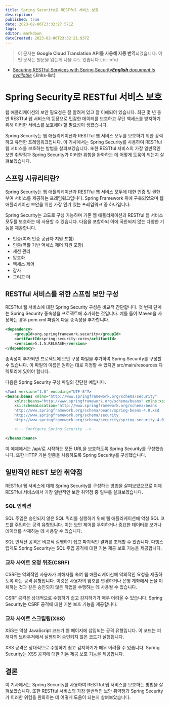 ```yaml
---
title: Spring Security로 RESTful 서비스 보호
description: 
published: true
date: 2023-02-06T23:32:27.571Z
tags: 
editor: markdown
dateCreated: 2023-02-06T23:32:21.937Z
---
```


> 이 문서는 **Google Cloud Translation API를 사용해 자동 번역**되었습니다.
어떤 문서는 원문을 읽는게 나을 수도 있습니다.{.is-info}



- [Securing RESTful Services with Spring Security***English** document is available*](/en/Knowledge-base/Spring-Boot/securing-restful-services-with-spring-security)
{.links-list}


# Spring Security로 RESTful 서비스 보호

웹 애플리케이션의 보안 필요성은 잘 알려져 있고 잘 이해되어 있습니다. 최근 몇 년 동안 RESTful 웹 서비스의 등장으로 민감한 데이터를 보호하고 무단 액세스를 방지하기 위해 이러한 서비스를 보호해야 할 필요성이 생겼습니다.

Spring Security는 웹 애플리케이션과 RESTful 웹 서비스 모두를 보호하기 위한 강력하고 유연한 프레임워크입니다. 이 기사에서는 Spring Security를 사용하여 RESTful 웹 서비스를 보호하는 방법을 살펴보겠습니다. 또한 RESTful 서비스의 가장 일반적인 보안 취약점과 Spring Security가 이러한 위험을 완화하는 데 어떻게 도움이 되는지 살펴보겠습니다.

## 스프링 시큐리티란?

Spring Security는 웹 애플리케이션과 RESTful 웹 서비스 모두에 대한 인증 및 권한 부여 서비스를 제공하는 프레임워크입니다. Spring Framework 위에 구축되었으며 웹 애플리케이션 보안을 위한 가장 인기 있는 프레임워크 중 하나입니다.

Spring Security는 고도로 구성 가능하며 기존 웹 애플리케이션과 RESTful 웹 서비스 모두를 보호하는 데 사용할 수 있습니다. 다음을 포함하되 이에 국한되지 않는 다양한 기능을 제공합니다.

- 인증(여러 인증 공급자 지원 포함)
- 인증(역할 기반 액세스 제어 지원 포함)
- 세션 관리
- 암호화
- 액세스 제어
- 감사
- 그리고 더

## RESTful 서비스를 위한 스프링 보안 구성

RESTful 웹 서비스에 대한 Spring Security 구성은 비교적 간단합니다. 첫 번째 단계는 Spring Security 종속성을 프로젝트에 추가하는 것입니다. 예를 들어 Maven을 사용하는 경우 pom.xml 파일에 다음 종속성을 추가합니다.

```xml
<dependency>
    <groupId>org.springframework.security</groupId>
    <artifactId>spring-security-core</artifactId>
    <version>5.1.5.RELEASE</version>
</dependency>
```

종속성이 추가되면 프로젝트에 보안 구성 파일을 추가하여 Spring Security를 구성할 수 있습니다. 이 파일의 이름은 원하는 대로 지정할 수 있지만 src/main/resources 디렉토리에 있어야 합니다.

다음은 Spring Security 구성 파일의 간단한 예입니다.

```xml
<?xml version="1.0" encoding="UTF-8"?>
<beans:beans xmlns="http://www.springframework.org/schema/security"
    xmlns:beans="http://www.springframework.org/schema/beans" xmlns:xsi="http://www.w3.org/2001/XMLSchema-instance"
    xsi:schemaLocation="http://www.springframework.org/schema/beans
    http://www.springframework.org/schema/beans/spring-beans-4.0.xsd
    http://www.springframework.org/schema/security
    http://www.springframework.org/schema/security/spring-security-4.0.xsd">

    <!-- Configure Spring Security -->

</beans:beans>
```

이 예제에서는 /api/로 시작하는 모든 URL을 보호하도록 Spring Security를 구성했습니다. 또한 HTTP 기본 인증을 사용하도록 Spring Security를 구성했습니다.

## 일반적인 REST 보안 취약점

RESTful 웹 서비스에 대해 Spring Security를 구성하는 방법을 살펴보았으므로 이제 RESTful 서비스에서 가장 일반적인 보안 취약점 중 일부를 살펴보겠습니다.

### SQL 인젝션

SQL 주입은 승인되지 않은 SQL 쿼리를 실행하기 위해 웹 애플리케이션에 악성 SQL 코드를 주입하는 공격 유형입니다. 이는 보안 제어를 우회하거나 중요한 데이터를 보거나 데이터를 삭제하는 데 사용할 수 있습니다.

SQL 인젝션 공격은 비교적 실행하기 쉽고 파괴적인 결과를 초래할 수 있습니다. 다행스럽게도 Spring Security는 SQL 주입 공격에 대한 기본 제공 보호 기능을 제공합니다.

### 교차 사이트 요청 위조(CSRF)

CSRF는 악의적인 사용자가 피해자를 속여 웹 애플리케이션에 악의적인 요청을 제출하도록 하는 공격 유형입니다. 이것은 사용자의 암호를 변경하거나 은행 계좌에서 돈을 이체하는 것과 같은 승인되지 않은 작업을 수행하는 데 사용될 수 있습니다.

CSRF 공격은 상대적으로 수행하기 쉽고 감지하기가 매우 어려울 수 있습니다. Spring Security는 CSRF 공격에 대한 기본 보호 기능을 제공합니다.

### 교차 사이트 스크립팅(XSS)

XSS는 악성 JavaScript 코드가 웹 페이지에 삽입되는 공격 유형입니다. 이 코드는 피해자의 브라우저에서 실행되어 승인되지 않은 코드가 실행됩니다.

XSS 공격은 상대적으로 수행하기 쉽고 감지하기가 매우 어려울 수 있습니다. Spring Security는 XSS 공격에 대한 기본 제공 보호 기능을 제공합니다.

## 결론

이 기사에서는 Spring Security를 사용하여 RESTful 웹 서비스를 보호하는 방법을 살펴보았습니다. 또한 RESTful 서비스의 가장 일반적인 보안 취약점과 Spring Security가 이러한 위험을 완화하는 데 어떻게 도움이 되는지 살펴보았습니다.
